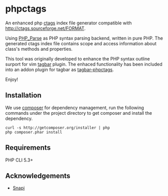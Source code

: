 phpctags
========

An enhanced php [ctags](http://ctags.sourceforge.net/) index file generator
compatible with http://ctags.sourceforge.net/FORMAT.

Using [PHP_Parse](https://github.com/nikic/PHP-Parser) as PHP syntax parsing
backend, written in pure PHP. The generated ctags index file contains scope
and access information about class's methods and properties.

This tool was originally developed to enhance the PHP syntax outline surport
for vim [tagbar](http://majutsushi.github.com/tagbar/) plugin. The enhaced
functionality has been included into an addon plugin for tagbar as
[tagbar-phpctags](https://github.com/techlivezheng/tagbar-phpctags).

Enjoy!

Installation
------------

We use [composer](http://getcomposer.org/) for dependency management, run the
following commands under the project directory to get composer and install the
dependency.

    curl -s http://getcomposer.org/installer | php
    php composer.phar install

Requirements
------------

PHP CLI 5.3+

Acknowledgements
----------------

* [Snapi](https://github.com/sanpii)
